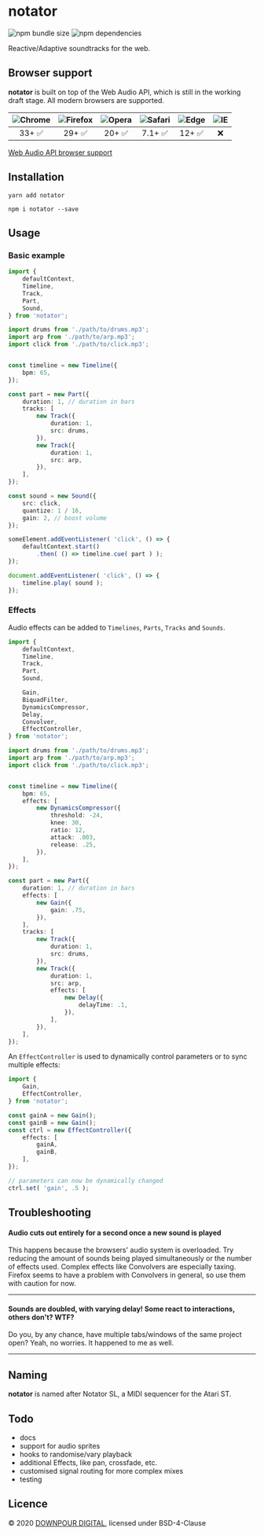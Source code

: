 # notator

![npm bundle size](https://img.shields.io/bundlephobia/minzip/notator?color=green&style=for-the-badge) ![npm dependencies](https://img.shields.io/david/johh/notator?color=green&style=for-the-badge)

Reactive/Adaptive soundtracks for the web.


## Browser support

**notator** is built on top of the Web Audio API, which is still in the working draft stage.
All modern browsers are supported.

![Chrome](https://raw.github.com/alrra/browser-logos/master/src/chrome/chrome_48x48.png) | ![Firefox](https://raw.github.com/alrra/browser-logos/master/src/firefox/firefox_48x48.png) | ![Opera](https://raw.github.com/alrra/browser-logos/master/src/opera/opera_48x48.png) | ![Safari](https://raw.github.com/alrra/browser-logos/master/src/safari/safari_48x48.png) | ![Edge](https://raw.github.com/alrra/browser-logos/master/src/edge/edge_48x48.png) | ![IE](https://raw.github.com/alrra/browser-logos/master/src/archive/internet-explorer_9-11/internet-explorer_9-11_48x48.png)
:---: | :---: | :---: | :---: | :---: | :---: |
33+ ✅ | 29+ ✅ | 20+ ✅ | 7.1+ ✅ | 12+ ✅ | ❌ |

[Web Audio API browser support](https://caniuse.com/#feat=audio-api)

## Installation

```
yarn add notator
```
```
npm i notator --save
```

## Usage

### Basic example

```typescript
import {
	defaultContext,
	Timeline,
	Track,
	Part,
	Sound,
} from 'notator';

import drums from './path/to/drums.mp3';
import arp from './path/to/arp.mp3';
import click from './path/to/click.mp3';


const timeline = new Timeline({
	bpm: 65,
});

const part = new Part({
	duration: 1, // duration in bars
	tracks: [
		new Track({
			duration: 1,
			src: drums,
		}),
		new Track({
			duration: 1,
			src: arp,
		}),
	],
});

const sound = new Sound({
	src: click,
	quantize: 1 / 16,
	gain: 2, // boost volume
});

someElement.addEventListener( 'click', () => {
	defaultContext.start()
		.then( () => timeline.cue( part ) );
});

document.addEventListener( 'click', () => {
	timeline.play( sound );
});

```

### Effects

Audio effects can be added to `Timelines`, `Parts`, `Tracks` and `Sounds`.

```typescript
import {
	defaultContext,
	Timeline,
	Track,
	Part,
	Sound,

	Gain,
	BiquadFilter,
	DynamicsCompressor,
	Delay,
	Convolver,
	EffectController,
} from 'notator';

import drums from './path/to/drums.mp3';
import arp from './path/to/arp.mp3';
import click from './path/to/click.mp3';


const timeline = new Timeline({
	bpm: 65,
	effects: [
		new DynamicsCompressor({
			threshold: -24,
			knee: 30,
			ratio: 12,
			attack: .003,
			release: .25,
		}),
	],
});

const part = new Part({
	duration: 1, // duration in bars
	effects: [
		new Gain({
			gain: .75,
		}),
	],
	tracks: [
		new Track({
			duration: 1,
			src: drums,
		}),
		new Track({
			duration: 1,
			src: arp,
			effects: [
				new Delay({
					delayTime: .1,
				}),
			],
		}),
	],
});

```

An `EffectController` is used to dynamically control parameters or to sync multiple effects:

```typescript
import {
	Gain,
	EffectController,
} from 'notator';

const gainA = new Gain();
const gainB = new Gain();
const ctrl = new EffectController({
	effects: [
		gainA,
		gainB,
	],
});

// parameters can now be dynamically changed
ctrl.set( 'gain', .5 );

```

## Troubleshooting

#### Audio cuts out entirely for a second once a new sound is played

This happens because the browsers' audio system is overloaded. Try reducing the amount of sounds being played simultaneously or the number of effects used. Complex effects like Convolvers are especially taxing.
Firefox seems to have a problem with Convolvers in general, so use them with caution for now.

---

#### Sounds are doubled, with varying delay! Some react to interactions, others don't? WTF?

Do you, by any chance, have multiple tabs/windows of the same project open? Yeah, no worries. It happened to me as well.

---

## Naming

**notator** is named after Notator SL, a MIDI sequencer for the Atari ST.

## Todo

* docs
* support for audio sprites
* hooks to randomise/vary playback
* additional Effects, like pan, crossfade, etc.
* customised signal routing for more complex mixes
* testing

## Licence

© 2020 [DOWNPOUR DIGITAL](https://downpour.digital), licensed under BSD-4-Clause
